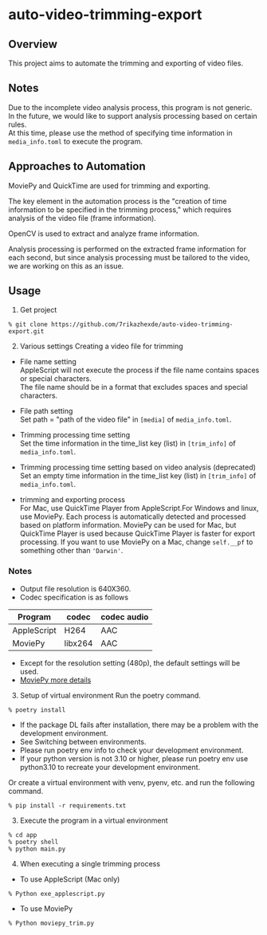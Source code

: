 # auto-video-trimming-export

## Overview
This project aims to automate the trimming and exporting of video files.

## Notes
Due to the incomplete video analysis process, this program is not generic.  
In the future, we would like to support analysis processing based on certain rules.  
At this time, please use the method of specifying time information in ```media_info.toml``` to execute the program.

## Approaches to Automation
MoviePy and QuickTime are used for trimming and exporting.

The key element in the automation process is the "creation of time information to be specified in the trimming process," which requires analysis of the video file (frame information). 

OpenCV is used to extract and analyze frame information.

Analysis processing is performed on the extracted frame information for each second, but since analysis processing must be tailored to the video, we are working on this as an issue.

## Usage
1. Get project
```
% git clone https://github.com/7rikazhexde/auto-video-trimming-export.git
```

2. Various settings
Creating a video file for trimming

* File name setting  
AppleScript will not execute the process if the file name contains spaces or special characters.  
The file name should be in a format that excludes spaces and special characters.

* File path setting  
Set path = "path of the video file" in ```[media]``` of ```media_info.toml```.

* Trimming processing time setting  
Set the time information in the time_list key (list) in ```[trim_info]``` of ```media_info.toml```.

* Trimming processing time setting based on video analysis (deprecated)  
Set an empty time information in the time_list key (list) in ```[trim_info]``` of ```media_info.toml```.

* trimming and exporting process  
  For Mac, use QuickTime Player from AppleScript.For Windows and linux, use MoviePy.
  Each process is automatically detected and processed based on platform information.
  MoviePy can be used for Mac, but QuickTime Player is used because QuickTime Player is faster for export processing.
  If you want to use MoviePy on a Mac, change ```self.__pf``` to something other than ```'Darwin'```.

### Notes
* Output file resolution is 640X360.
* Codec specification is as follows

| Program | codec         | codec audio    | 
| ----- | ----------- | --------------- |
| AppleScript   | H264     | AAC | 
| MoviePy   | libx264     | AAC | 

* Except for the resolution setting (480p), the default settings will be used.
* [MoviePy more details](https://zulko.github.io/moviepy/ref/VideoClip/VideoClip.html#moviepy.video.VideoClip.VideoClip.write_videofile
)

3. Setup of virtual environment
Run the poetry command.
```
% poetry install
```
* If the package DL fails after installation, there may be a problem with the development environment.
* See Switching between environments.
* Please run poetry env info to check your development environment.
* If your python version is not 3.10 or higher, please run poetry env use python3.10 to recreate your development environment.

Or create a virtual environment with venv, pyenv, etc. and run the following command.
```
% pip install -r requirements.txt
```

3. Execute the program in a virtual environment
```
% cd app
% poetry shell
% python main.py
```

4. When executing a single trimming process

* To use AppleScript (Mac only)
```
% Python exe_applescript.py
```
* To use MoviePy
```
% Python moviepy_trim.py
```
